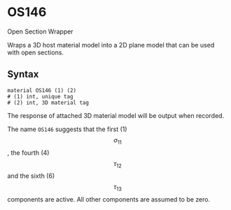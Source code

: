 # OS146

Open Section Wrapper

Wraps a 3D host material model into a 2D plane model that can be used with open sections.

## Syntax

```
material OS146 (1) (2)
# (1) int, unique tag
# (2) int, 3D material tag
```

The response of attached 3D material model will be output when recorded.

The name `OS146` suggests that the first (1) $$\sigma_{11}$$, the fourth (4) $$\tau_{12}$$ and
the sixth (6) $$\tau_{13}$$ components are active.
All other components are assumed to be zero.
